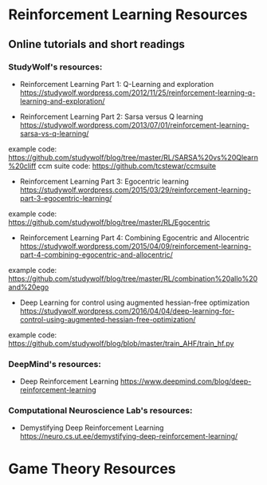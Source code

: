 # Reinforcement Learning Resources 

## Online tutorials and short readings

### StudyWolf's resources:
* Reinforcement Learning Part 1: Q-Learning and exploration
https://studywolf.wordpress.com/2012/11/25/reinforcement-learning-q-learning-and-exploration/

* Reinforcement Learning Part 2: Sarsa versus Q learning
https://studywolf.wordpress.com/2013/07/01/reinforcement-learning-sarsa-vs-q-learning/

example code: https://github.com/studywolf/blog/tree/master/RL/SARSA%20vs%20Qlearn%20cliff
ccm suite code: https://github.com/tcstewar/ccmsuite

* Reinforcement Learning Part 3: Egocentric learning 
https://studywolf.wordpress.com/2015/03/29/reinforcement-learning-part-3-egocentric-learning/

example code: https://github.com/studywolf/blog/tree/master/RL/Egocentric

* Reinforcement Learning Part 4: Combining Egocentric and Allocentric
https://studywolf.wordpress.com/2015/04/09/reinforcement-learning-part-4-combining-egocentric-and-allocentric/

example code: https://github.com/studywolf/blog/tree/master/RL/combination%20allo%20and%20ego

* Deep Learning for control using augmented hessian-free optimization
https://studywolf.wordpress.com/2016/04/04/deep-learning-for-control-using-augmented-hessian-free-optimization/

example code: https://github.com/studywolf/blog/blob/master/train_AHF/train_hf.py

### DeepMind's resources:

* Deep Reinforcement Learning 
https://www.deepmind.com/blog/deep-reinforcement-learning

### Computational Neuroscience Lab's resources:
* Demystifying Deep Reinforcement Learning
https://neuro.cs.ut.ee/demystifying-deep-reinforcement-learning/



# Game Theory Resources
